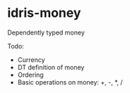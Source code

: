 # idris-money
Dependently typed money

Todo:

- Currency
- DT definition of money
- Ordering
- Basic operations on money: +, -, *, /
